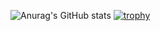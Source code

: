 ![Anurag's GitHub stats](https://github-readme-stats.vercel.app/api?username=slayywrld&show_icons=true&theme=radical)
[![trophy](https://github-profile-trophy.vercel.app/?username=ryo-ma&theme=onedark)](https://github.com/ryo-ma/github-profile-trophy)
